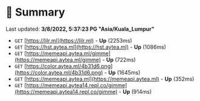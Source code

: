 # 📖 Summary
Last updated: **3/8/2022, 5:37:23 PG "Asia/Kuala_Lumpur"**

- `GET` [https://lilr.ml](https://lilr.ml) - **Up** (2253ms)
- `GET` [https://hst.aytea.ml](https://hst.aytea.ml) - **Up** (1086ms)
- `GET` [https://memeapi.aytea.ml/gimme](https://memeapi.aytea.ml/gimme) - **Up** (722ms)
- `GET` [https://color.aytea.ml/4b31d6.png](https://color.aytea.ml/4b31d6.png) - **Up** (1645ms)
- `GET` [https://memeapi.aytea.ml](https://memeapi.aytea.ml) - **Up** (352ms)
- `GET` [https://memeapi.aytea14.repl.co/gimme](https://memeapi.aytea14.repl.co/gimme) - **Up** (914ms)
